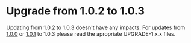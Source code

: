 # Upgrade from 1.0.2 to 1.0.3

Updating from 1.0.2 to 1.0.3 doesn't have any impacts. For updates from [1.0.0](UPGRADE-1.0.1.md) or [1.0.1](UPGRADE-1.0.2.md) to 1.0.3 please read the apropriate UPGRADE-1.x.x files.
